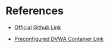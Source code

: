 # References

+ [Official Github Link](https://github.com/digininja/DVWA)

+ [Preconfigured DVWA Container Link](https://cybr.com/cybersecurity-fundamentals-archives/how-to-set-up-the-dvwa-on-kali-with-docker/)
